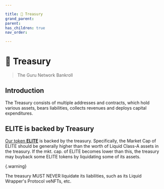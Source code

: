 ```yaml
---

title: 👑 Treasury
grand_parent:
parent:
has_children: true
nav_order:

---
```


# 👑 Treasury
> The Guru Network Bankroll

## Introduction
The Treasury consists of multiple addresses and contracts, which hold various assets, bears liabilities, collects revenues and deploys capital expenditures.

## ELITE is backed by Treasury
[Our token **ELITE**](./elite) is backed by the treasury. Specifically, the Market Cap of ELITE should be generally higher than the worth of Liquid Class-A assets in the treasury. If the mkt. cap. of ELITE becomes lower than this, the treasury may buyback some ELITE tokens by liquidating some of its assets.

{.warning}

The treasury MUST NEVER liquidate its liabilities, such as its Liquid Wrapper's Protocol veNFTs, etc.


